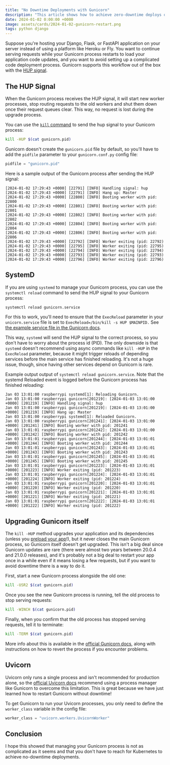 ```yaml
---
title: "No Downtime Deployments with Gunicorn"
description: "This article shows how to achieve zero-downtime deploys of your Django, Flaks, or FastAPI app using only Gunicorn. It explains how to reload the Gunicorn process with the -HUP signal using systemd or the kill command directly making sure no requests are dropped during the upgrade."
date: 2024-01-02 0:00:00 +0000
image: assets/cards/2024-01-02-gunicorn-restart.png
tags: python django
---
```


Suppose you're hosting your Django, Flask, or FastAPI application on your server instead of using a platform like Heroku or Fly. You want to continue serving requests while your Gunicorn process restarts to load your application code updates, and you want to avoid setting up a complicated code deployment process. Gunicorn supports this workflow out of the box with the [HUP signal](https://docs.gunicorn.org/en/stable/signals.html#reload-the-configuration).

## The HUP Signal

When the Gunicorn process receives the HUP signal, it will start new worker processes, stop routing requests to the old workers and shut them down once their request queues clear. This way, no request is lost during the upgrade process.

You can use the [`kill` command](https://man7.org/linux/man-pages/man1/kill.1.html) to send the hup signal to your Gunicorn process:

```bash
kill -HUP $(cat gunicorn.pid)
```

Gunicorn doesn't create the `gunicorn.pid` file by default, so you'll have to add the `pidfile` parameter to your `gunicorn.conf.py` config file:

```python
pidfile = "gunicorn.pid"
```

Here is a sample output of the Gunicorn process after sending the HUP signal:

```log
[2024-01-02 17:29:43 +0000] [22791] [INFO] Handling signal: hup
[2024-01-02 17:29:43 +0000] [22791] [INFO] Hang up: Master
[2024-01-02 17:29:43 +0000] [22800] [INFO] Booting worker with pid: 22800
[2024-01-02 17:29:43 +0000] [22801] [INFO] Booting worker with pid: 22801
[2024-01-02 17:29:43 +0000] [22802] [INFO] Booting worker with pid: 22802
[2024-01-02 17:29:43 +0000] [22804] [INFO] Booting worker with pid: 22804
[2024-01-02 17:29:43 +0000] [22806] [INFO] Booting worker with pid: 22806
[2024-01-02 17:29:43 +0000] [22792] [INFO] Worker exiting (pid: 22792)
[2024-01-02 17:29:43 +0000] [22795] [INFO] Worker exiting (pid: 22795)
[2024-01-02 17:29:43 +0000] [22794] [INFO] Worker exiting (pid: 22794)
[2024-01-02 17:29:43 +0000] [22793] [INFO] Worker exiting (pid: 22793)
[2024-01-02 17:29:43 +0000] [22796] [INFO] Worker exiting (pid: 22796)
```


## SystemD

If you are using `systemd` to manage your Gunicorn process, you can use the `systemctl reload` command to send the HUP signal to your Gunicorn process:

```bash
systemctl reload gunicorn.service
```

For this to work, you'll need to ensure that the `ExecReload` parameter in your `unicorn.service` file is set to `ExecReload=/bin/kill -s HUP $MAINPID.` See [the example service file in the Gunicorn docs](https://docs.gunicorn.org/en/stable/deploy.html#systemd).

This way, `systemd` will send the HUP signal to the correct process, so you don't have to worry about the process id (PID). The only downside is that `systemd` doesn't recommend using async commands like `kill -HUP` in the `ExecReload` parameter, because it might trigger reloads of depending services before the main service has finished reloading. It's not a huge issue, though, since having other services depend on Gunicorn is rare.

Example output output of `systemctl reload gunicorn.service`. Note that the systemd Reloaded event is logged before the Gunicorn process has finished reloading:

```
Jan 03 13:01:00 raspberrypi systemd[1]: Reloading Gunicorn.
Jan 03 13:01:00 raspberrypi gunicorn[201219]: [2024-01-03 13:01:00 +0000] [201219] [INFO] Handling signal: hup
Jan 03 13:01:00 raspberrypi gunicorn[201219]: [2024-01-03 13:01:00 +0000] [201219] [INFO] Hang up: Master
Jan 03 13:01:00 raspberrypi systemd[1]: Reloaded Gunicorn.
Jan 03 13:01:00 raspberrypi gunicorn[201241]: [2024-01-03 13:01:00 +0000] [201241] [INFO] Booting worker with pid: 201241
Jan 03 13:01:01 raspberrypi gunicorn[201242]: [2024-01-03 13:01:00 +0000] [201242] [INFO] Booting worker with pid: 201242
Jan 03 13:01:01 raspberrypi gunicorn[201244]: [2024-01-03 13:01:01 +0000] [201244] [INFO] Booting worker with pid: 201244
Jan 03 13:01:01 raspberrypi gunicorn[201243]: [2024-01-03 13:01:01 +0000] [201243] [INFO] Booting worker with pid: 201243
Jan 03 13:01:01 raspberrypi gunicorn[201245]: [2024-01-03 13:01:01 +0000] [201245] [INFO] Booting worker with pid: 201245
Jan 03 13:01:01 raspberrypi gunicorn[201223]: [2024-01-03 13:01:01 +0000] [201223] [INFO] Worker exiting (pid: 201223)
Jan 03 13:01:01 raspberrypi gunicorn[201224]: [2024-01-03 13:01:01 +0000] [201224] [INFO] Worker exiting (pid: 201224)
Jan 03 13:01:01 raspberrypi gunicorn[201220]: [2024-01-03 13:01:01 +0000] [201220] [INFO] Worker exiting (pid: 201220)
Jan 03 13:01:01 raspberrypi gunicorn[201221]: [2024-01-03 13:01:01 +0000] [201221] [INFO] Worker exiting (pid: 201221)
Jan 03 13:01:01 raspberrypi gunicorn[201222]: [2024-01-03 13:01:01 +0000] [201222] [INFO] Worker exiting (pid: 201222)
```


## Upgrading Gunicorn itself

The `kill -HUP` method upgrades your application and its dependencies (unless you [preload your app](https://docs.gunicorn.org/en/stable/settings.html#preload-app)!), but it never closes the main Gunicorn process, so Gunicorn itself doesn't get upgraded. This isn't a big deal since Gunicorn updates are rare (there were almost two years between 20.0.4 and 21.0.0 releases), and it's probably not a big deal to restart your app once in a while even if it means losing a few requests, but if you want to avoid downtime there is a way to do it.

First, start a new Gunicorn process alongside the old one:

```bash
kill -USR2 $(cat gunicorn.pid) 
```

Once you see the new Gunicorn process is running, tell the old process to stop serving requests:

```bash
kill -WINCH $(cat gunicorn.pid)
```

Finally, when you confirm that the old process has stopped serving requests, tell it to terminate:

```bash
kill -TERM $(cat gunicorn.pid)
```

More info about this is available in the [official Gunicorn docs](https://docs.gunicorn.org/en/stable/signals.html#upgrading-to-a-new-binary-on-the-fly), along with instructions on how to revert the process if you encounter problems.

## Uvicorn

Uvicorn only runs a single process and isn't recommended for production alone, so the [official Uvicorn docs](https://www.uvicorn.org/deployment/#gunicorn) recommend using a process manager like Gunicorn to overcome this limitation. This is great because we have just learned how to restart Gunicorn without downtime!

To get Gunicorn to run your Uvicorn processes, you only need to define the `worker_class` variable in the config file:

```python
worker_class = "uvicorn.workers.UvicornWorker"
```

## Conclusion

I hope this showed that managing your Gunicorn process is not as complicated as it seems and that you don't have to reach for Kubernetes to achieve no-downtime deployments.

